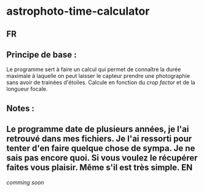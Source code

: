 # astrophoto-time-calculator
FR
--
## Principe de base :
Le programme sert à faire un calcul qui permet de connaître la durée maximale à laquelle on peut laisser le capteur prendre une photographie sans avoir de trainées d'étoiles. Calcule en fonction du _crop factor_ et de la longueur focale.
## Notes :
Le programme date de plusieurs années, je l'ai retrouvé dans mes fichiers. Je l'ai ressorti pour tenter d'en faire quelque chose de sympa. Je ne sais pas encore quoi. Si vous voulez le récupérer faites vous plaisir. Même s'il est très simple.
EN
--
_comming soon_
